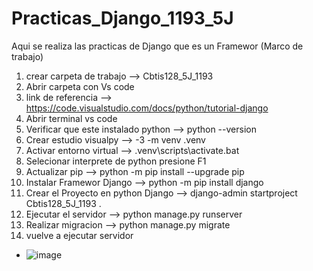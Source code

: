 # Practicas_Django_1193_5J
Aqui se realiza las practicas de Django que es un Framewor (Marco de trabajo)
1. crear carpeta de trabajo --> Cbtis128_5J_1193
2. Abrir carpeta con Vs code 
3. link de referencia --> https://code.visualstudio.com/docs/python/tutorial-django
4. Abrir terminal vs code
5. Verificar que este instalado python --> python --version
6. Crear estudio visualpy --> -3 -m venv .venv
7. Activar entorno virtual --> .venv\scripts\activate.bat
8. Selecionar interprete de python presione F1
9. Actualizar pip --> python -m pip install --upgrade pip
10. Instalar Framewor Django --> python -m pip install django
11. Crear el Proyecto en python Django --> django-admin startproject Cbtis128_5J_1193 .
12. Ejecutar el servidor --> python manage.py runserver
13. Realizar migracion --> python manage.py migrate
14. vuelve a ejecutar servidor

- ![image](https://github.com/user-attachments/assets/52ae93c6-ed8a-4a24-92e3-1eb3516d6640)
